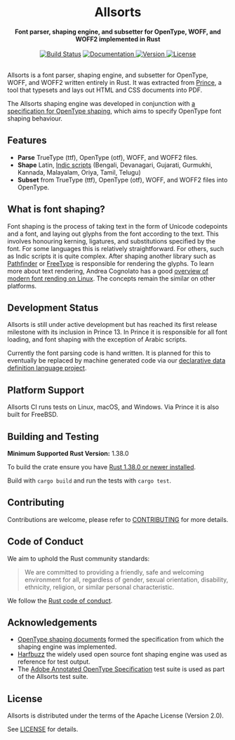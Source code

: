<h1 align="center">
  <img src="https://files.wezm.net/Allsorts.svg" alt=""><br>
  Allsorts
</h1>

<div align="center">
  <strong>Font parser, shaping engine, and subsetter for OpenType, WOFF, and WOFF2 implemented in Rust</strong>
</div>

<br>

<div align="center">
  <a href="https://travis-ci.com/yeslogic/allsorts">
    <img src="https://travis-ci.com/yeslogic/allsorts.svg?token=4GA6ydxNNeb6XeELrMmg&amp;branch=master" alt="Build Status"></a>
  <a href="https://docs.rs/allsorts">
    <img src="https://docs.rs/allsorts/badge.svg" alt="Documentation">
  </a>
  <a href="https://crates.io/crates/allsorts">
    <img src="https://img.shields.io/crates/v/allsorts.svg" alt="Version">
  </a>
  <a href="https://github.com/yeslogic/allsorts/blob/master/LICENSE">
    <img src="https://img.shields.io/crates/l/allsorts.svg" alt="License">
  </a>
</div>

<br>

Allsorts is a font parser, shaping engine, and subsetter for OpenType, WOFF, and WOFF2
written entirely in Rust. It was extracted from
[Prince](https://www.princexml.com/), a tool that typesets and lays out HTML
and CSS documents into PDF.

The Allsorts shaping engine was developed in conjunction with [a specification
for OpenType shaping](https://github.com/n8willis/opentype-shaping-documents/),
which aims to specify OpenType font shaping behaviour.

## Features

* **Parse** TrueType (ttf), OpenType (otf), WOFF, and WOFF2 files.
* **Shape** Latin, [Indic scripts](https://en.wikipedia.org/wiki/Languages_of_India)
  (Bengali, Devanagari, Gujarati, Gurmukhi, Kannada, Malayalam, Oriya, Tamil, Telugu)
* **Subset** from TrueType (ttf), OpenType (otf), WOFF, and WOFF2 files into OpenType.

## What is font shaping?

Font shaping is the process of taking text in the form of Unicode codepoints
and a font, and laying out glyphs from the font according to the text. This
involves honouring kerning, ligatures, and substitutions specified by the font.
For some languages this is relatively straightforward. For others, such as
Indic scripts it is quite complex. After shaping another library such as
[Pathfinder](https://github.com/servo/pathfinder) or
[FreeType](https://www.freetype.org/) is responsible for rendering the glyphs.
To learn more about text rendering, Andrea Cognolato has a good [overview of
modern font rending on
Linux](https://mrandri19.github.io/2019/07/24/modern-text-rendering-linux-overview.html).
The concepts remain the similar on other platforms.

## Development Status

Allsorts is still under active development but has reached its first release
milestone with its inclusion in Prince 13. In Prince it is responsible for
all font loading, and font shaping with the exception of Arabic scripts.

Currently the font parsing code is hand written. It is planned for this to
eventually be replaced by machine generated code via our [declarative data
definition language project](https://github.com/yeslogic/ddl2/).

## Platform Support

Allsorts CI runs tests on Linux, macOS, and Windows. Via Prince it is also
built for FreeBSD.

## Building and Testing

**Minimum Supported Rust Version:** 1.38.0

To build the crate ensure you have [Rust 1.38.0 or newer installed](https://www.rust-lang.org/tools/install).

Build with `cargo build` and run the tests with `cargo test`.

## Contributing

Contributions are welcome, please refer to [CONTRIBUTING]()
for more details.

## Code of Conduct

We aim to uphold the Rust community standards:

> We are committed to providing a friendly, safe and welcoming environment for
> all, regardless of gender, sexual orientation, disability, ethnicity,
> religion, or similar personal characteristic.

We follow the [Rust code of conduct](https://www.rust-lang.org/policies/code-of-conduct).

## Acknowledgements

* [OpenType shaping documents](https://github.com/n8willis/opentype-shaping-documents/)
  formed the specification from which the shaping engine was implemented.
* [Harfbuzz](https://github.com/harfbuzz/harfbuzz) the widely used open source
  font shaping engine was used as reference for test output.
* The [Adobe Annotated OpenType Specification](https://github.com/adobe-type-tools/aots)
  test suite is used as part of the Allsorts test suite.

## License

Allsorts is distributed under the terms of the Apache License (Version 2.0).

See [LICENSE](LICENSE) for details.

